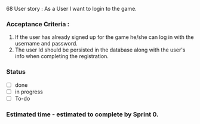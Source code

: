 68 User story : As a User I want to login to the game. <br>
### Acceptance Criteria : <br>
1. If the user has already signed up for the game he/she can log in with the username and password.
1. The user Id should be persisted in the database along with the user's info when completing the registration.
### Status 
- [ ] done
- [ ] in progress
- [ ] To-do
### Estimated time - estimated to complete by Sprint 0.


